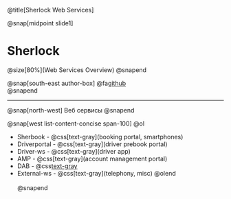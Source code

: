 @title[Sherlock Web Services]

@snap[midpoint slide1]
<h1>Sherlock</h1>
@size[80%](Web Services Overview)
@snapend

@snap[south-east author-box]
@fa[github](https://github.com/and-shkrob/gitpitch) <br/>
@snapend

---
@snap[north-west]
Веб сервисы
@snapend

@snap[west list-content-concise span-100]
@ol[](false)
- Sherbook - @css[text-gray](booking portal, smartphones)
- Driverportal - @css[text-gray](driver prebook portal)
- Driver-ws - @css[text-gray](driver app)
- AMP - @css[text-gray](account management portal)
- DAB - @css[text-gray](dashboards)
- External-ws - @css[text-gray](telephony, misc)
@olend
<br><br>
@snapend